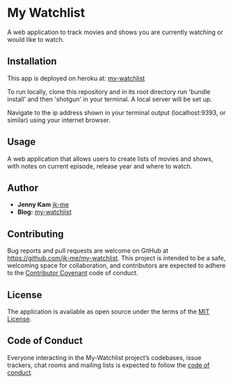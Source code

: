 # My Watchlist

A web application to track movies and shows you are currently watching or would like to watch.

## Installation

This app is deployed on heroku at: [my-watchlist](http://mywatchlist-jkme.herokuapp.com/)

To run locally, clone this repository and in its root directory run 'bundle install' and then 'shotgun' in your terminal. A local server will be set up.

Navigate to the ip address shown in your terminal output (localhost:9393, or similar) using your internet browser. 

## Usage

A web application that allows users to create lists of movies and shows, with notes on current episode, release year and where to watch.

## Author

* **Jenny Kam**
 [jk-me](https://github.com/jk-me)
 * **Blog:** [my-watchlist](https://jk-me.github.io/sinatra_project_my_watchlist)

## Contributing

Bug reports and pull requests are welcome on GitHub at https://github.com/jk-me/my-watchlist. This project is intended to be a safe, welcoming space for collaboration, and contributors are expected to adhere to the [Contributor Covenant](http://contributor-covenant.org) code of conduct.

## License

The application is available as open source under the terms of the [MIT License](https://opensource.org/licenses/MIT).

## Code of Conduct

Everyone interacting in the My-Watchlist project’s codebases, issue trackers, chat rooms and mailing lists is expected to follow the [code of conduct](https://github.com/jk-me/my-watchlist/blob/master/CODE_OF_CONDUCT.md).
